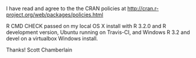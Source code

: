 I have read and agree to the the CRAN policies at 
http://cran.r-project.org/web/packages/policies.html

R CMD CHECK passed on my local OS X install with R 3.2.0 and
R development version, Ubuntu running on Travis-CI, and Windows
R 3.2 and devel on a virtualbox Windows install.

Thanks! Scott Chamberlain
